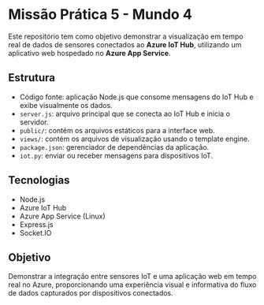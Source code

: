 # Missão Prática 5 - Mundo 4

Este repositório tem como objetivo demonstrar a visualização em tempo real de dados de sensores conectados ao **Azure IoT Hub**, utilizando um aplicativo web hospedado no **Azure App Service**.

## Estrutura

- Código fonte: aplicação Node.js que consome mensagens do IoT Hub e exibe visualmente os dados.
- `server.js`: arquivo principal que se conecta ao IoT Hub e inicia o servidor.
- `public/`: contém os arquivos estáticos para a interface web.
- `views/`: contém os arquivos de visualização usando o template engine.
- `package.json`: gerenciador de dependências da aplicação.
- `iot.py`: enviar ou receber mensagens para dispositivos IoT.

## Tecnologias

- Node.js
- Azure IoT Hub
- Azure App Service (Linux)
- Express.js
- Socket.IO

## Objetivo

Demonstrar a integração entre sensores IoT e uma aplicação web em tempo real no Azure, proporcionando uma experiência visual e informativa do fluxo de dados capturados por dispositivos conectados.
